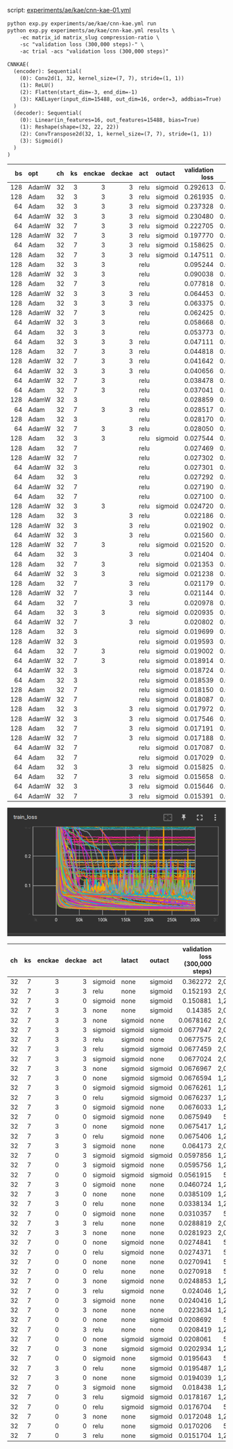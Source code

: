 

script: [experiments/ae/kae/cnn-kae-01.yml](../../experiments/ae/kae/cnn-kae-01.yml)

```shell
python exp.py experiments/ae/kae/cnn-kae.yml run
python exp.py experiments/ae/kae/cnn-kae.yml results \
    -ec matrix_id matrix_slug compression-ratio \
    -sc "validation loss (300,000 steps)-" \
    -ac trial -acs "validation loss (300,000 steps)"
```


```
CNNKAE(
  (encoder): Sequential(
    (0): Conv2d(1, 32, kernel_size=(7, 7), stride=(1, 1))
    (1): ReLU()
    (2): Flatten(start_dim=-3, end_dim=-1)
    (3): KAELayer(input_dim=15488, out_dim=16, order=3, addbias=True)
  )
  (decoder): Sequential(
    (0): Linear(in_features=16, out_features=15488, bias=True)
    (1): Reshape(shape=(32, 22, 22))
    (2): ConvTranspose2d(32, 1, kernel_size=(7, 7), stride=(1, 1))
    (3): Sigmoid()
  )
)
```


|   bs | opt   | ch   |   ks |   enckae |   deckae | act  | outact  | validation loss |       (std) |   model params | train time<br/>(minutes) |   throughput |
|-----:|:------|:-----|-----:|---------:|---------:|:-----|:--------|----------------:|------------:|---------------:|-------------------------:|-------------:|
|  128 | AdamW | 32   |    3 |        3 |        3 | relu | sigmoid |        0.292613 |    0.085971 |      2,791,153 |                     5.79 |        864/s |
|  128 | Adam  | 32   |    3 |        3 |        3 | relu | sigmoid |        0.261935 |    0.080504 |      2,791,153 |                     5.79 |        863/s |
|   64 | Adam  | 32   |    3 |        3 |        3 | relu | sigmoid |        0.237328 |    0.057804 |      2,791,153 |                     5.99 |        835/s |
|   64 | AdamW | 32   |    3 |        3 |        3 | relu | sigmoid |        0.230480 |    0.054289 |      2,791,153 |                     5.99 |        834/s |
|   64 | AdamW | 32   |    7 |        3 |        3 | relu | sigmoid |        0.222705 |    0.063864 |      2,001,137 |                     4.38 |      1,141/s |
|  128 | AdamW | 32   |    7 |        3 |        3 | relu | sigmoid |        0.197770 |    0.075377 |      2,001,137 |                     4.20 |      1,189/s |
|   64 | Adam  | 32   |    7 |        3 |        3 | relu | sigmoid |        0.158625 |    0.030353 |      2,001,137 |                     4.38 |      1,142/s |
|  128 | Adam  | 32   |    7 |        3 |        3 | relu | sigmoid |        0.147511 |    0.027205 |      2,001,137 |                     4.15 |      1,206/s |
|  128 | Adam  | 32   |    3 |        3 |          | relu |         |        0.095244 |    0.044834 |      1,752,817 |                     2.78 |      1,797/s |
|  128 | AdamW | 32   |    3 |        3 |          | relu |         |        0.090038 |    0.017911 |      1,752,817 |                     2.80 |      1,786/s |
|  128 | Adam  | 32   |    7 |        3 |          | relu |         |        0.077818 |    0.013928 |      1,257,713 |                     2.03 |      2,469/s |
|  128 | AdamW | 32   |    3 |        3 |        3 | relu |         |        0.064453 |    0.003195 |      2,791,153 |                     5.79 |        863/s |
|  128 | Adam  | 32   |    3 |        3 |        3 | relu |         |        0.063375 |    0.005283 |      2,791,153 |                     5.80 |        862/s |
|  128 | AdamW | 32   |    7 |        3 |          | relu |         |        0.062425 |    0.004276 |      1,257,713 |                     2.06 |      2,431/s |
|   64 | AdamW | 32   |    3 |        3 |          | relu |         |        0.058668 |    0.016882 |      1,752,817 |                     2.96 |      1,691/s |
|   64 | Adam  | 32   |    3 |        3 |          | relu |         |        0.053773 |    0.006384 |      1,752,817 |                     2.96 |      1,691/s |
|   64 | Adam  | 32   |    3 |        3 |        3 | relu |         |        0.047111 |    0.002302 |      2,791,153 |                     5.99 |        834/s |
|  128 | Adam  | 32   |    7 |        3 |        3 | relu |         |        0.044818 |    0.002094 |      2,001,137 |                     4.16 |      1,203/s |
|  128 | AdamW | 32   |    7 |        3 |        3 | relu |         |        0.041642 |    0.003972 |      2,001,137 |                     4.21 |      1,188/s |
|   64 | AdamW | 32   |    3 |        3 |        3 | relu |         |        0.040656 |    0.007717 |      2,791,153 |                     5.99 |        834/s |
|   64 | AdamW | 32   |    7 |        3 |          | relu |         |        0.038478 |    0.009330 |      1,257,713 |                     2.18 |      2,292/s |
|   64 | Adam  | 32   |    7 |        3 |          | relu |         |        0.037041 |    0.004939 |      1,257,713 |                     2.18 |      2,289/s |
|  128 | AdamW | 32   |    3 |          |          | relu |         |        0.028859 |    0.000982 |        714,481 |                     0.24 |     21,571/s |
|   64 | Adam  | 32   |    7 |        3 |        3 | relu |         |        0.028517 |    0.000484 |      2,001,137 |                     4.38 |      1,142/s |
|  128 | Adam  | 32   |    3 |          |          | relu |         |        0.028170 |    0.000478 |        714,481 |                     0.24 |     20,937/s |
|   64 | AdamW | 32   |    7 |        3 |        3 | relu |         |        0.028050 |    0.000771 |      2,001,137 |                     4.38 |      1,141/s |
|  128 | Adam  | 32   |    3 |        3 |          | relu | sigmoid |        0.027544 |    0.001772 |      1,752,817 |                     2.78 |      1,800/s |
|  128 | Adam  | 32   |    7 |          |          | relu |         |        0.027469 |    0.000088 |        514,289 |                     0.23 |     21,751/s |
|  128 | AdamW | 32   |    7 |          |          | relu |         |        0.027302 |    0.000115 |        514,289 |                     0.24 |     20,922/s |
|   64 | AdamW | 32   |    3 |          |          | relu |         |        0.027301 |    0.000150 |        714,481 |                     0.31 |     16,158/s |
|   64 | Adam  | 32   |    3 |          |          | relu |         |        0.027292 |    0.000124 |        714,481 |                     0.32 |     15,829/s |
|   64 | AdamW | 32   |    7 |          |          | relu |         |        0.027190 |    0.000048 |        514,289 |                     0.32 |     16,027/s |
|   64 | Adam  | 32   |    7 |          |          | relu |         |        0.027100 |    0.000010 |        514,289 |                     0.31 |     16,187/s |
|  128 | AdamW | 32   |    3 |        3 |          | relu | sigmoid |        0.024720 |    0.000637 |      1,752,817 |                     2.80 |      1,783/s |
|  128 | Adam  | 32   |    3 |          |        3 | relu |         |        0.022186 |    0.000260 |      1,752,817 |                     3.17 |      1,578/s |
|  128 | AdamW | 32   |    3 |          |        3 | relu |         |        0.021902 |    0.000178 |      1,752,817 |                     3.16 |      1,584/s |
|   64 | AdamW | 32   |    3 |          |        3 | relu |         |        0.021560 |    0.000209 |      1,752,817 |                     3.28 |      1,526/s |
|  128 | AdamW | 32   |    7 |        3 |          | relu | sigmoid |        0.021520 |    0.000517 |      1,257,713 |                     2.06 |      2,430/s |
|   64 | Adam  | 32   |    3 |          |        3 | relu |         |        0.021404 |    0.000081 |      1,752,817 |                     3.31 |      1,510/s |
|  128 | Adam  | 32   |    7 |        3 |          | relu | sigmoid |        0.021353 |    0.000728 |      1,257,713 |                     2.02 |      2,473/s |
|   64 | AdamW | 32   |    3 |        3 |          | relu | sigmoid |        0.021238 |    0.000508 |      1,752,817 |                     2.96 |      1,688/s |
|  128 | Adam  | 32   |    7 |          |        3 | relu |         |        0.021179 |    0.000160 |      1,257,713 |                     2.28 |      2,189/s |
|  128 | AdamW | 32   |    7 |          |        3 | relu |         |        0.021144 |    0.000062 |      1,257,713 |                     2.32 |      2,154/s |
|   64 | Adam  | 32   |    7 |          |        3 | relu |         |        0.020978 |    0.000311 |      1,257,713 |                     2.44 |      2,051/s |
|   64 | Adam  | 32   |    3 |        3 |          | relu | sigmoid |        0.020935 |    0.000587 |      1,752,817 |                     2.96 |      1,690/s |
|   64 | AdamW | 32   |    7 |          |        3 | relu |         |        0.020802 |    0.000180 |      1,257,713 |                     2.43 |      2,061/s |
|  128 | Adam  | 32   |    3 |          |          | relu | sigmoid |        0.019699 |    0.000181 |        714,481 |                     0.23 |     21,480/s |
|  128 | AdamW | 32   |    3 |          |          | relu | sigmoid |        0.019593 |    0.000223 |        714,481 |                     0.23 |     21,514/s |
|   64 | Adam  | 32   |    7 |        3 |          | relu | sigmoid |        0.019002 |    0.000362 |      1,257,713 |                     2.19 |      2,287/s |
|   64 | AdamW | 32   |    7 |        3 |          | relu | sigmoid |        0.018914 |    0.000303 |      1,257,713 |                     2.19 |      2,287/s |
|   64 | AdamW | 32   |    3 |          |          | relu | sigmoid |        0.018724 |    0.000100 |        714,481 |                     0.30 |     16,589/s |
|   64 | Adam  | 32   |    3 |          |          | relu | sigmoid |        0.018539 |    0.000207 |        714,481 |                     0.31 |     16,188/s |
|  128 | Adam  | 32   |    7 |          |          | relu | sigmoid |        0.018150 |    0.000114 |        514,289 |                     0.23 |     22,062/s |
|  128 | AdamW | 32   |    7 |          |          | relu | sigmoid |        0.018087 |    0.000250 |        514,289 |                     0.24 |     20,987/s |
|  128 | Adam  | 32   |    3 |          |        3 | relu | sigmoid |        0.017972 |    0.000681 |      1,752,817 |                     3.17 |      1,578/s |
|  128 | AdamW | 32   |    3 |          |        3 | relu | sigmoid |        0.017546 |    0.000348 |      1,752,817 |                     3.16 |      1,585/s |
|  128 | Adam  | 32   |    7 |          |        3 | relu | sigmoid |        0.017191 |    0.000302 |      1,257,713 |                     2.28 |      2,190/s |
|  128 | AdamW | 32   |    7 |          |        3 | relu | sigmoid |        0.017188 |    0.000268 |      1,257,713 |                     2.32 |      2,155/s |
|   64 | AdamW | 32   |    7 |          |          | relu | sigmoid |        0.017087 |    0.000154 |        514,289 |                     0.31 |     16,350/s |
|   64 | Adam  | 32   |    7 |          |          | relu | sigmoid |        0.017029 |    0.000140 |        514,289 |                     0.31 |     16,089/s |
|   64 | Adam  | 32   |    3 |          |        3 | relu | sigmoid |        0.015825 |    0.000447 |      1,752,817 |                     3.31 |      1,510/s |
|   64 | Adam  | 32   |    7 |          |        3 | relu | sigmoid |        0.015658 |    0.000419 |      1,257,713 |                     2.44 |      2,050/s |
|   64 | AdamW | 32   |    3 |          |        3 | relu | sigmoid |        0.015646 |    0.000365 |      1,752,817 |                     3.30 |      1,514/s |
|   64 | AdamW | 32   |    7 |          |        3 | relu | sigmoid |        0.015391 |    0.000306 |      1,257,713 |                     2.43 |      2,056/s |

![messy loss curves](img/kae/cnn-kae-01.png)



| ch   |   ks |   enckae |   deckae | act     | latact   | outact   |   validation loss (300,000 steps) |   model params |   train time (minutes) |   throughput |
|:-----|-----:|---------:|---------:|:--------|:---------|:---------|----------------------------------:|---------------:|-----------------------:|-------------:|
| 32   |    7 |        3 |        3 | sigmoid | none     | sigmoid  |                          0.362272 |      2,001,137 |                   4.32 |      1,156/s |
| 32   |    7 |        3 |        3 | relu    | none     | sigmoid  |                          0.152193 |      2,001,137 |                   4.17 |      1,198/s |
| 32   |    7 |        3 |        0 | sigmoid | none     | sigmoid  |                          0.150881 |      1,257,713 |                   2.21 |      2,261/s |
| 32   |    7 |        3 |        3 | none    | none     | sigmoid  |                           0.14385 |      2,001,137 |                    4.3 |      1,161/s |
| 32   |    7 |        3 |        3 | none    | sigmoid  | none     |                         0.0678162 |      2,001,137 |                   4.23 |      1,181/s |
| 32   |    7 |        3 |        3 | sigmoid | sigmoid  | sigmoid  |                         0.0677947 |      2,001,137 |                   4.25 |      1,175/s |
| 32   |    7 |        3 |        3 | relu    | sigmoid  | none     |                         0.0677575 |      2,001,137 |                   4.27 |      1,170/s |
| 32   |    7 |        3 |        3 | relu    | sigmoid  | sigmoid  |                         0.0677459 |      2,001,137 |                   4.33 |      1,154/s |
| 32   |    7 |        3 |        3 | sigmoid | sigmoid  | none     |                         0.0677024 |      2,001,137 |                    4.3 |      1,161/s |
| 32   |    7 |        3 |        3 | none    | sigmoid  | sigmoid  |                         0.0676967 |      2,001,137 |                   4.23 |      1,182/s |
| 32   |    7 |        3 |        0 | none    | sigmoid  | sigmoid  |                         0.0676594 |      1,257,713 |                   2.12 |      2,353/s |
| 32   |    7 |        3 |        0 | sigmoid | sigmoid  | sigmoid  |                         0.0676261 |      1,257,713 |                   2.18 |      2,293/s |
| 32   |    7 |        3 |        0 | relu    | sigmoid  | sigmoid  |                         0.0676237 |      1,257,713 |                   2.12 |      2,355/s |
| 32   |    7 |        3 |        0 | sigmoid | sigmoid  | none     |                         0.0676033 |      1,257,713 |                   2.21 |      2,263/s |
| 32   |    7 |        0 |        0 | sigmoid | sigmoid  | none     |                         0.0675949 |        514,289 |                   0.27 |     18,296/s |
| 32   |    7 |        3 |        0 | none    | sigmoid  | none     |                         0.0675417 |      1,257,713 |                   2.12 |      2,361/s |
| 32   |    7 |        3 |        0 | relu    | sigmoid  | none     |                         0.0675406 |      1,257,713 |                    2.2 |      2,271/s |
| 32   |    7 |        3 |        3 | sigmoid | none     | none     |                          0.064173 |      2,001,137 |                   4.33 |      1,155/s |
| 32   |    7 |        0 |        3 | sigmoid | sigmoid  | sigmoid  |                         0.0597856 |      1,257,713 |                   2.38 |      2,104/s |
| 32   |    7 |        0 |        3 | sigmoid | sigmoid  | none     |                         0.0595756 |      1,257,713 |                   2.38 |      2,101/s |
| 32   |    7 |        0 |        0 | sigmoid | sigmoid  | sigmoid  |                         0.0561915 |        514,289 |                   0.27 |     18,196/s |
| 32   |    7 |        3 |        0 | sigmoid | none     | none     |                         0.0460724 |      1,257,713 |                   2.15 |      2,326/s |
| 32   |    7 |        3 |        0 | none    | none     | none     |                         0.0385109 |      1,257,713 |                   2.12 |      2,354/s |
| 32   |    7 |        3 |        0 | relu    | none     | none     |                         0.0338134 |      1,257,713 |                   2.17 |      2,308/s |
| 32   |    7 |        0 |        0 | sigmoid | none     | none     |                         0.0310357 |        514,289 |                   0.26 |     19,552/s |
| 32   |    7 |        3 |        3 | relu    | none     | none     |                         0.0288819 |      2,001,137 |                   4.15 |      1,205/s |
| 32   |    7 |        3 |        3 | none    | none     | none     |                         0.0281923 |      2,001,137 |                   4.26 |      1,172/s |
| 32   |    7 |        0 |        0 | none    | sigmoid  | none     |                         0.0274841 |        514,289 |                   0.29 |     17,458/s |
| 32   |    7 |        0 |        0 | relu    | sigmoid  | none     |                         0.0274371 |        514,289 |                   0.27 |     18,803/s |
| 32   |    7 |        0 |        0 | none    | none     | none     |                         0.0270941 |        514,289 |                   0.29 |     17,468/s |
| 32   |    7 |        0 |        0 | relu    | none     | none     |                         0.0270918 |        514,289 |                   0.26 |     19,002/s |
| 32   |    7 |        0 |        3 | none    | sigmoid  | none     |                         0.0248853 |      1,257,713 |                    2.4 |      2,080/s |
| 32   |    7 |        0 |        3 | relu    | sigmoid  | none     |                          0.024046 |      1,257,713 |                   2.39 |      2,089/s |
| 32   |    7 |        0 |        3 | sigmoid | none     | none     |                         0.0240416 |      1,257,713 |                   2.37 |      2,107/s |
| 32   |    7 |        0 |        3 | none    | none     | none     |                         0.0223634 |      1,257,713 |                   2.31 |      2,162/s |
| 32   |    7 |        0 |        0 | none    | none     | sigmoid  |                         0.0208692 |        514,289 |                   0.29 |     17,068/s |
| 32   |    7 |        0 |        3 | relu    | none     | none     |                         0.0208419 |      1,257,713 |                   2.38 |      2,103/s |
| 32   |    7 |        0 |        0 | none    | sigmoid  | sigmoid  |                         0.0208061 |        514,289 |                   0.29 |     17,161/s |
| 32   |    7 |        0 |        3 | none    | sigmoid  | sigmoid  |                         0.0202934 |      1,257,713 |                   2.35 |      2,129/s |
| 32   |    7 |        0 |        0 | sigmoid | none     | sigmoid  |                         0.0195643 |        514,289 |                   0.26 |     19,099/s |
| 32   |    7 |        3 |        0 | relu    | none     | sigmoid  |                         0.0195487 |      1,257,713 |                   2.18 |      2,298/s |
| 32   |    7 |        3 |        0 | none    | none     | sigmoid  |                         0.0194039 |      1,257,713 |                   2.12 |      2,358/s |
| 32   |    7 |        0 |        3 | sigmoid | none     | sigmoid  |                          0.018438 |      1,257,713 |                   2.38 |      2,105/s |
| 32   |    7 |        0 |        3 | relu    | sigmoid  | sigmoid  |                         0.0178167 |      1,257,713 |                   2.32 |      2,150/s |
| 32   |    7 |        0 |        0 | relu    | sigmoid  | sigmoid  |                         0.0176704 |        514,289 |                   0.28 |     17,863/s |
| 32   |    7 |        0 |        3 | none    | none     | sigmoid  |                         0.0172048 |      1,257,713 |                   2.31 |      2,162/s |
| 32   |    7 |        0 |        0 | relu    | none     | sigmoid  |                         0.0170206 |        514,289 |                   0.27 |     18,189/s |
| 32   |    7 |        0 |        3 | relu    | none     | sigmoid  |                         0.0151704 |      1,257,713 |                   2.35 |      2,124/s |

